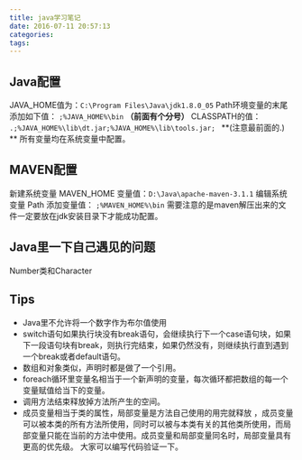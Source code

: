 ```yaml
---
title: java学习笔记
date: 2016-07-11 20:57:13
categories:
tags:
---
```

## Java配置

JAVA_HOME值为：`C:\Program Files\Java\jdk1.8.0_05` 
Path环境变量的末尾添加如下值： `;%JAVA_HOME%\bin` **（前面有个分号）** 
CLASSPATH的值： `.;%JAVA_HOME%\lib\dt.jar;%JAVA_HOME%\lib\tools.jar; `
**(注意最前面的.) **
所有变量均在系统变量中配置。

## MAVEN配置

新建系统变量 MAVEN_HOME 变量值：`D:\Java\apache-maven-3.1.1` 
编辑系统变量 Path 添加变量值： `;%MAVEN_HOME%\bin`
需要注意的是maven解压出来的文件一定要放在jdk安装目录下才能成功配置。

## Java里一下自己遇见的问题
Number类和Character

## Tips
- Java里不允许将一个数字作为布尔值使用
- switch语句如果执行块没有break语句，会继续执行下一个case语句块，如果下一段语句块有break，则执行完结束，如果仍然没有，则继续执行直到遇到一个break或者default语句。
- 数组和对象类似，声明时都是做了一个引用。
- foreach循环里变量名相当于一个新声明的变量，每次循环都把数组的每一个变量赋值给当下的变量。
- 调用方法结束释放掉方法所产生的空间。
- 成员变量相当于类的属性，局部变量是方法自己使用的用完就释放
，成员变量可以被本类的所有方法所使用，同时可以被与本类有关的其他类所使用，而局部变量只能在当前的方法中使用。成员变量和局部变量同名时，局部变量具有更高的优先级。 大家可以编写代码验证一下。

